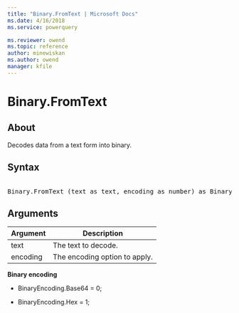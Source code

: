 ```yaml
---
title: "Binary.FromText | Microsoft Docs"
ms.date: 4/16/2018
ms.service: powerquery

ms.reviewer: owend
ms.topic: reference
author: minewiskan
ms.author: owend
manager: kfile
---
```

# Binary.FromText

  
## About  
Decodes data from a text form into binary.  
  
## Syntax

<pre>   
Binary.FromText (text as text, encoding as number) as Binary  
</pre>  
  
## Arguments  
  
|Argument|Description|  
|------------|---------------|  
|text|The text to decode.|  
|encoding|The encoding option to apply.|  
  
**Binary encoding**  
  
-   BinaryEncoding.Base64 = 0;  
  
-   BinaryEncoding.Hex = 1;  
  
